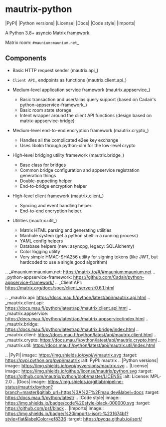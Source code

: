 mautrix-python
==============

|PyPI| |Python versions| |License| |Docs| |Code style| |Imports|

A Python 3.8+ asyncio Matrix framework.

Matrix room: `#maunium:maunium.net`_


Components
----------

* Basic HTTP request sender (mautrix.api_)

* `Client API`_ endpoints as functions (mautrix.client.api_)

* Medium-level application service framework (mautrix.appservice_)

  * Basic transaction and user/alias query support (based on Cadair's python-appservice-framework_)
  * Basic room state storage
  * Intent wrapper around the client API functions (design based on matrix-appservice-bridge)

* Medium-level end-to-end encryption framework (mautrix.crypto_)

  * Handles all the complicated e2ee key exchange
  * Uses libolm through python-olm for the low-level crypto

* High-level bridging utility framework (mautrix.bridge_)

  * Base class for bridges
  * Common bridge configuration and appservice registration generation things
  * Double-puppeting helper
  * End-to-bridge encryption helper

* High-level client framework (mautrix.client_)

  * Syncing and event handling helper.
  * End-to-end encryption helper.

* Utilities (mautrix.util_)

  * Matrix HTML parsing and generating utilities
  * Manhole system (get a python shell in a running process)
  * YAML config helpers
  * Database helpers (new: asyncpg, legacy: SQLAlchemy)
  * Color logging utility
  * Very simple HMAC-SHA256 utility for signing tokens (like JWT, but hardcoded to use a single good algorithm)

.. _#maunium:maunium.net: https://matrix.to/#/#maunium:maunium.net
.. _python-appservice-framework: https://github.com/Cadair/python-appservice-framework/
.. _Client API: https://matrix.org/docs/spec/client_server/r0.6.1.html

.. _mautrix.api: https://docs.mau.fi/python/latest/api/mautrix.api.html
.. _mautrix.client.api: https://docs.mau.fi/python/latest/api/mautrix.client.api.html
.. _mautrix.appservice: https://docs.mau.fi/python/latest/api/mautrix.appservice/index.html
.. _mautrix.bridge: https://docs.mau.fi/python/latest/api/mautrix.bridge/index.html
.. _mautrix.client: https://docs.mau.fi/python/latest/api/mautrix.client.html
.. _mautrix.crypto: https://docs.mau.fi/python/latest/api/mautrix.crypto.html
.. _mautrix.util: https://docs.mau.fi/python/latest/api/mautrix.util/index.html

.. |PyPI| image:: https://img.shields.io/pypi/v/mautrix.svg
   :target: https://pypi.python.org/pypi/mautrix
   :alt: PyPI: mautrix
.. |Python versions| image:: https://img.shields.io/pypi/pyversions/mautrix.svg
.. |License| image:: https://img.shields.io/github/license/mautrix/python.svg
   :target: https://github.com/mautrix/python/blob/master/LICENSE
   :alt: License: MPL-2.0
.. |Docs| image:: https://img.shields.io/gitlab/pipeline-status/mautrix/python?branch=master&gitlab_url=https%3A%2F%2Fmau.dev&label=docs
   :target: https://docs.mau.fi/python/latest/
.. |Code style| image:: https://img.shields.io/badge/code%20style-black-000000.svg
   :target: https://github.com/psf/black
.. |Imports| image:: https://img.shields.io/badge/%20imports-isort-%231674b1?style=flat&labelColor=ef8336
   :target: https://pycqa.github.io/isort/
